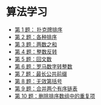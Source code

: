 # 算法学习

- [第 1 题： 扑克牌排序](https://github.com/LuoShengMen/StudyNotes/blob/master/algorithm/%E7%AC%AC%E4%B8%80%E9%A2%98.md)
- [第 2 题：各种排序](https://github.com/LuoShengMen/StudyNotes/blob/master/algorithm/%E7%AC%AC%E4%BA%8C%E9%A2%98.md)
- [第 3 题：两数之和](https://github.com/LuoShengMen/StudyNotes/blob/master/algorithm/%E7%AC%AC%E4%B8%89%E9%A2%98.md)
- [第 4 题：整数反转 ](https://github.com/LuoShengMen/StudyNotes/blob/master/algorithm/%E7%AC%AC%E5%9B%9B%E9%A2%98.md)
- [第 5 题：回文数](https://github.com/LuoShengMen/StudyNotes/blob/master/algorithm/%E7%AC%AC%E4%BA%94%E9%A2%98.md)
- [第 6 题：罗马数字转整数](https://github.com/LuoShengMen/StudyNotes/blob/master/algorithm/%E7%AC%AC%E5%85%AD%E9%A2%98.md)
- [第 7 题：最长公共前缀](https://github.com/LuoShengMen/StudyNotes/blob/master/algorithm/%E7%AC%AC%E4%B8%83%E9%A2%98.md)
- [第 8 题：无效第括号](https://github.com/LuoShengMen/StudyNotes/blob/master/algorithm/%E7%AC%AC%E5%85%AB%E9%A2%98.md)
- [第 9 题：合并两个有序链表]()
- [第 10 题：删除排序数组中的重复项]()
